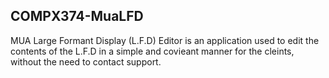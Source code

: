 ## COMPX374-MuaLFD

MUA Large Formant Display (L.F.D) Editor is an application used to edit the contents of the L.F.D in a simple and covieant manner for the cleints, without the need to contact support.
